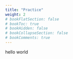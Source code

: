 ```yaml
---
title: "Practice"
weight: 2
# bookFlatSection: false
# bookToc: true
# bookHidden: false
# bookCollapseSection: false
# bookComments: true
---
```

hello world
